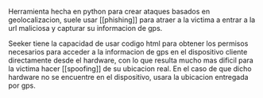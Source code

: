 Herramienta hecha en python para crear ataques basados en geolocalizacion, suele usar [[phishing]] para atraer a la victima a entrar a la url maliciosa y capturar su informacion de gps.

Seeker tiene la capacidad de usar codigo html para obtener los permisos necesarios para acceder a la informacion de gps en el dispositivo cliente directamente desde el hardware, con lo que resulta mucho mas dificil para la victima hacer [[spoofing]] de su ubicacion real. En el caso de que dicho hardware no se encuentre en el dispositivo, usara la ubicacion entregada por gps.